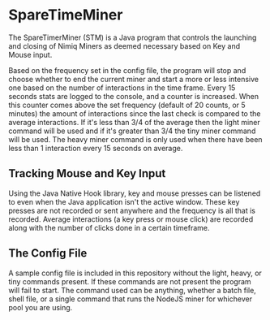 # SpareTimeMiner
The SpareTimerMiner (STM) is a Java program that controls the launching and closing of Nimiq Miners as deemed necessary based on Key and Mouse input.

Based on the frequency set in the config file, the program will stop and choose whether to end the current miner and start a more or less intensive one based on the number of interactions in the time frame.  Every 15 seconds stats are logged to the console, and a counter is increased.  When this counter comes above the set frequency (default of 20 counts, or 5 minutes) the amount of interactions since the last check is compared to the average interactions.  If it's less than 3/4 of the average then the light miner command will be used and if it's greater than 3/4 the tiny miner command will be used.  The heavy miner command is only used when there have been less than 1 interaction every 15 seconds on average.

## Tracking Mouse and Key Input
Using the Java Native Hook library, key and mouse presses can be listened to even when the Java application isn't the active window.  These key presses are not recorded or sent anywhere and the frequency is all that is recorded.  Average interactions (a key press or mouse click) are recorded along with the number of clicks done in a certain timeframe.

## The Config File
A sample config file is included in this repository without the light, heavy, or tiny commands present.  If these commands are not present the program will fail to start.  The command used can be anything, whether a batch file, shell file, or a single command that runs the NodeJS miner for whichever pool you are using.
